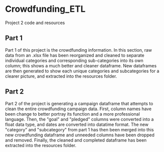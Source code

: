 # Crowdfunding_ETL
Project 2 code and resources

## Part 1
Part 1 of this project is the crowdfunding information. In this section, raw data from an .xlsx file has been reorganized and cleaned to separate individual categories and corresponding sub-categories into its own column; this shows a much better and cleaner dataframe. New dataframes are then generated to show each unique categories and subcategories for a clearer picture, and extracted into the resources folder.

## Part 2
Part 2 of the project is generating a campaign dataframe that attempts to clean the entire crowdfunding campaign data. First, column names have been change to better portray its function and a more professional language. Then, the "goal" and "pledged" columns were converted into a float data type, and dates are converted into datatime format. The new "category" and "subcategory" from part 1 has then been merged into this new crowdfunding dataframe and unneeded columns have been dropped and removed. Finally, the cleaned and completed dataframe has been extracted into the resources folder.
